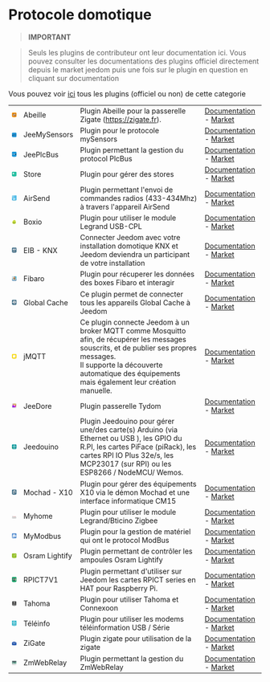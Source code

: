 
# Protocole domotique


>**IMPORTANT**

>Seuls les plugins de contributeur ont leur documentation ici. Vous pouvez consulter les documentations des plugins officiel directement depuis le market jeedom puis une fois sur le plugin en question en cliquant sur documentation


Vous pouvez voir [ici](https://market.jeedom.com/index.php?v=d&p=market&type=plugin&categorie=automation+protocol) tous les plugins (officiel ou non) de cette categorie

| | | | |
|--- | --- | --- | ---|
|<img src="Abeille/Abeille_icon.png" class="pluginLogo" width="100" />|Abeille|Plugin Abeille pour la passerelle Zigate (https://zigate.fr).|[Documentation](http://kiwihc16.free.fr/) - [Market](https://market.jeedom.com/index.php?v=d&p=market_display&id=3219)|
|<img src="JeeMySensors/JeeMySensors_icon.png" class="pluginLogo" width="100" />|JeeMySensors|Plugin pour le protocole mySensors|[Documentation](https://totoff974.github.io/jeedom-JeeMySensors/#language#/) - [Market](https://market.jeedom.com/index.php?v=d&p=market_display&id=3822)|
|<img src="JeePlcBus/JeePlcBus_icon.png" class="pluginLogo" width="100" />|JeePlcBus|Plugin permettant la gestion du protocol PlcBus|[Documentation](https://totoff974.github.io/JeePlcBus/#language#/) - [Market](https://market.jeedom.com/index.php?v=d&p=market_display&id=2487)|
|<img src="Store/Store_icon.png" class="pluginLogo" width="100" />|Store|Plugin pour gérer des stores|[Documentation]() - [Market](https://market.jeedom.com/index.php?v=d&p=market_display&id=296)|
|<img src="airsend/airsend_icon.png" class="pluginLogo" width="100" />|AirSend|Plugin permettant l'envoi de commandes radios (433-434Mhz) à travers l'appareil AirSend|[Documentation](https://devmel.github.io/jeedom_airsend/#language#/) - [Market](https://market.jeedom.com/index.php?v=d&p=market_display&id=3611)|
|<img src="boxio/boxio_icon.png" class="pluginLogo" width="100" />|Boxio|Plugin pour utiliser le module Legrand USB-CPL|[Documentation](https://apages2.github.io/pluginjeedom-boxio/#language#/) - [Market](https://market.jeedom.com/index.php?v=d&p=market_display&id=1335)|
|<img src="eibd/eibd_icon.png" class="pluginLogo" width="100" />|EIB - KNX|Connecter Jeedom avec votre installation domotique KNX et Jeedom deviendra un participant de votre installation|[Documentation](http://mika-nt28.github.io/Documentations/eibd/#language#/) - [Market](https://market.jeedom.com/index.php?v=d&p=market_display&id=203)|
|<img src="fibaro/fibaro_icon.png" class="pluginLogo" width="100" />|Fibaro|Plugin pour récuperer les données des boxes Fibaro et interagir|[Documentation](https://rems02.github.io/fibaro/#language#/) - [Market](https://market.jeedom.com/index.php?v=d&p=market_display&id=3588)|
|<img src="globalcache/globalcache_icon.png" class="pluginLogo" width="100" />|Global Cache|Ce plugin permet de connecter tous les appareils Global Cache à Jeedom|[Documentation](https://mika-nt28.github.io/Documentations/globalcache/#language#/) - [Market](https://market.jeedom.com/index.php?v=d&p=market_display&id=2932)|
|<img src="jMQTT/jMQTT_icon.png" class="pluginLogo" width="100" />|jMQTT|Ce plugin connecte Jeedom à un broker MQTT comme Mosquitto afin, de récupérer les messages souscrits, et de publier ses propres messages.<br/>Il supporte la découverte automatique des équipements mais également leur création manuelle.|[Documentation](https://domotruc.github.io/jMQTT/#language#/) - [Market](https://market.jeedom.com/index.php?v=d&p=market_display&id=3166)|
|<img src="jeedore/jeedore_icon.png" class="pluginLogo" width="100" />|JeeDore|Plugin passerelle Tydom|[Documentation](https://github.com/rezolv-fr/jeedoredaemon-dotnet/blob/master/docs/index.md) - [Market](https://market.jeedom.com/index.php?v=d&p=market_display&id=3757)|
|<img src="jeedouino/jeedouino_icon.png" class="pluginLogo" width="100" />|Jeedouino|Plugin Jeedouino pour gérer une/des carte(s) Arduino (via Ethernet ou USB ), les GPIO du R.PI, les cartes PiFace (piRack), les cartes RPI IO Plus 32e/s, les MCP23017 (sur RPI) ou les ESP8266 / NodeMCU/ Wemos.|[Documentation](https://revlysj.github.io/jeedouino/#language#/index) - [Market](https://market.jeedom.com/index.php?v=d&p=market_display&id=2064)|
|<img src="mochad/mochad_icon.png" class="pluginLogo" width="100" />|Mochad - X10|Plugin pour gérer des équipements X10 via le démon Mochad et une interface informatique CM15|[Documentation](https://mika-nt28.github.io/Documentations/mochad/#language#/) - [Market](https://market.jeedom.com/index.php?v=d&p=market_display&id=359)|
|<img src="myhome/myhome_icon.png" class="pluginLogo" width="100" />|Myhome|Plugin pour utiliser le module Legrand/Bticino Zigbee|[Documentation](https://apages2.github.io/pluginjeedom-myhome/#language#/) - [Market](https://market.jeedom.com/index.php?v=d&p=market_display&id=2445)|
|<img src="mymodbus/mymodbus_icon.png" class="pluginLogo" width="100" />|MyModbus|Plugin pour la gestion de matériel qui ont le protocol ModBus|[Documentation](https://bebel27a.github.io/jeedom-mymobdus.github.io/#language#/) - [Market](https://market.jeedom.com/index.php?v=d&p=market_display&id=3858)|
|<img src="osramLightify/osramLightify_icon.png" class="pluginLogo" width="100" />|Osram Lightify|Plugin permettant de contrôler les ampoules Osram Lightify|[Documentation]() - [Market](https://market.jeedom.com/index.php?v=d&p=market_display&id=2811)|
|<img src="rpict/rpict_icon.png" class="pluginLogo" width="100" />|RPICT7V1|Plugin permettant d'utiliser sur Jeedom les cartes RPICT series en HAT pour Raspberry Pi.|[Documentation](https://tlierdotfr.github.io/jeedom-plugin-rpict/#language#/) - [Market](https://market.jeedom.com/index.php?v=d&p=market_display&id=3637)|
|<img src="tahoma/tahoma_icon.png" class="pluginLogo" width="100" />|Tahoma|Plugin pour utiliser Tahoma et Connexoon|[Documentation](https://github.com/redbug26/jeedom-tahoma/tree/master/doc/#language#/index.asciidoc) - [Market](https://market.jeedom.com/index.php?v=d&p=market_display&id=1719)|
|<img src="teleinfo/teleinfo_icon.png" class="pluginLogo" width="100" />|Téléinfo|Plugin pour utiliser les modems téléinformation USB / Série|[Documentation](https://NextDom.github.io/plugin-teleinfo/#language#/) - [Market](https://market.jeedom.com/index.php?v=d&p=market_display&id=260)|
|<img src="zigate/zigate_icon.png" class="pluginLogo" width="100" />|ZiGate|Plugin zigate pour utilisation de la zigate|[Documentation](https://jeedom-zigate.github.io/jeedom-plugin-zigate) - [Market](https://market.jeedom.com/index.php?v=d&p=market_display&id=3186)|
|<img src="zmwebrelay/zmwebrelay_icon.png" class="pluginLogo" width="100" />|ZmWebRelay|Plugin permettant la gestion du ZmWebRelay|[Documentation](https://jeedomsteph37.github.io/zmwebrelay/#language#/) - [Market](https://market.jeedom.com/index.php?v=d&p=market_display&id=3417)|
